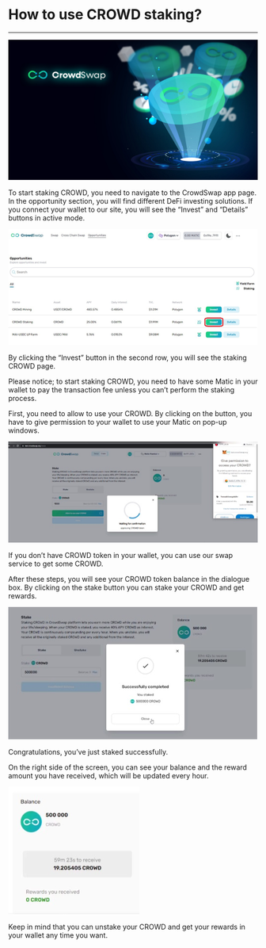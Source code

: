 # How to use CROWD staking?

---

![](../.gitbook/assets/staking.jpg)

To start staking CROWD, you need to navigate to the CrowdSwap app page. In the opportunity section, you will find different DeFi investing solutions. If you connect your wallet to our site, you will see the “Invest” and “Details” buttons in active mode.

![](../.gitbook/assets/staking-1.png)

By clicking the “Invest” button in the second row, you will see the staking CROWD page.

Please notice; to start staking CROWD, you need to have some Matic in your wallet to pay the transaction fee unless you can’t perform the staking process.

First, you need to allow to use your CROWD. By clicking on the button, you have to give permission to your wallet to use your Matic on pop-up windows.

![](../.gitbook/assets/staking-2.png)

If you don’t have CROWD token in your wallet, you can use our swap service to get some CROWD.

After these steps, you will see your CROWD token balance in the dialogue box. By clicking on the stake button you can stake your CROWD and get rewards.

![](../.gitbook/assets/staking-3.png)

Congratulations, you’ve just staked successfully.

On the right side of the screen, you can see your balance and the reward amount you have received, which will be updated every hour.

![](../.gitbook/assets/staking-4.png)

Keep in mind that you can unstake your CROWD and get your rewards in your wallet any time you want.

